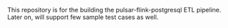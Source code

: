 This repository is for the building the pulsar-flink-postgresql ETL pipeline.
Later on, will support few sample test cases as well.